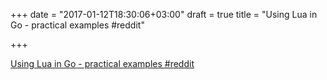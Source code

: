 +++
date = "2017-01-12T18:30:06+03:00"
draft = true
title = "Using Lua in Go - practical examples  #reddit"

+++

<p><a href="https://t.co/2K6Hv1cAdM">Using Lua in Go - practical examples  #reddit</a></p>
